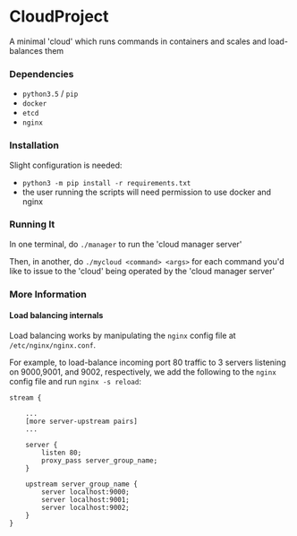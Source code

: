 # CloudProject

A minimal 'cloud' which runs commands in containers and scales and load-balances them

### Dependencies

- `python3.5` / `pip`
- `docker`
- `etcd`
- `nginx`

### Installation

Slight configuration is needed:

- `python3 -m pip install -r requirements.txt` 
- the user running the scripts will need permission to use docker and nginx

### Running It

In one terminal, do `./manager` to run the 'cloud manager server'

Then, in another, do `./mycloud <command> <args>` for each command you'd like to issue to the 'cloud' being operated by the 'cloud manager server'

### More Information

#### Load balancing internals

Load balancing works by manipulating the `nginx` config file at `/etc/nginx/nginx.conf`.

For example, to load-balance incoming port 80 traffic to 3 servers listening on 9000,9001, and 9002, respectively, we add the following to the `nginx` config file and run `nginx -s reload`:

```
stream {

    ...
    [more server-upstream pairs]
    ...

    server {
        listen 80;
        proxy_pass server_group_name;
    }

    upstream server_group_name {
        server localhost:9000;
        server localhost:9001;
        server localhost:9002;
    }
}
```
